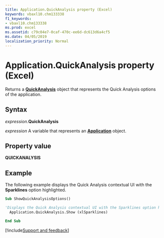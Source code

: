 ```yaml
---
title: Application.QuickAnalysis property (Excel)
keywords: vbaxl10.chm133338
f1_keywords:
- vbaxl10.chm133338
ms.prod: excel
ms.assetid: c79c04e7-0caf-470c-ee6d-dc613d6a4cf5
ms.date: 04/05/2019
localization_priority: Normal
---
```



# Application.QuickAnalysis property (Excel)

Returns a **[QuickAnalysis](Excel.quickanalysis.md)** object that represents the Quick Analysis options of the application.


## Syntax

_expression_.**QuickAnalysis**

_expression_ A variable that represents an **[Application](Excel.Application(object).md)** object.


## Property value

**QUICKANALYSIS**


## Example

The following example displays the Quick Analysis contextual UI with the **Sparklines** option highlighted.

```vb
Sub ShowQuickAnalysisOptions()

'Displays the Quick Analysis contextual UI with the Sparklines option highlighted.
  Application.QuickAnalysis.Show (xlSparklines)

End Sub
```



[!include[Support and feedback](~/includes/feedback-boilerplate.md)]